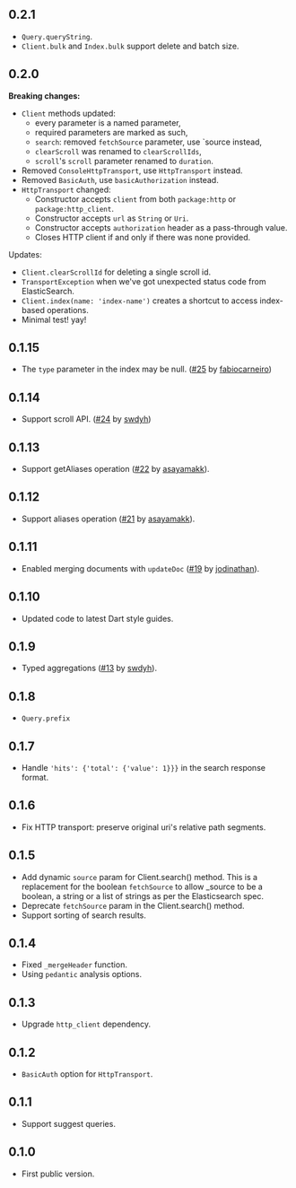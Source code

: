 ## 0.2.1

- `Query.queryString`.
- `Client.bulk` and `Index.bulk` support delete and batch size.

## 0.2.0

**Breaking changes:**
- `Client` methods updated:
  - every parameter is a named parameter,
  - required parameters are marked as such,
  - `search`: removed `fetchSource` parameter, use `source instead,
  - `clearScroll` was renamed to `clearScrollIds`,
  - `scroll`'s `scroll` parameter renamed to `duration`.
- Removed `ConsoleHttpTransport`, use `HttpTransport` instead.
- Removed `BasicAuth`, use `basicAuthorization` instead.
- `HttpTransport` changed:
  - Constructor accepts `client` from both `package:http` or `package:http_client`.
  - Constructor accepts `url` as `String` or `Uri`.
  - Constructor accepts `authorization` header as a pass-through value.
  - Closes HTTP client if and only if there was none provided.

Updates:
- `Client.clearScrollId` for deleting a single scroll id.
- `TransportException` when we've got unexpected status code from ElasticSearch.
- `Client.index(name: 'index-name')` creates a shortcut to access index-based operations.
- Minimal test! yay!

## 0.1.15

- The `type` parameter in the index may be null. ([#25](https://github.com/isoos/elastic_client/pull/25) by [fabiocarneiro](https://github.com/fabiocarneiro))

## 0.1.14

- Support scroll API. ([#24](https://github.com/isoos/elastic_client/pull/24) by [swdyh](https://github.com/swdyh))

## 0.1.13

- Support getAliases operation ([#22](https://github.com/isoos/elastic_client/pull/22) by [asayamakk](https://github.com/asayamakk)).

## 0.1.12

- Support aliases operation ([#21](https://github.com/isoos/elastic_client/pull/21) by [asayamakk](https://github.com/asayamakk)).

## 0.1.11

- Enabled merging documents with `updateDoc` ([#19](https://github.com/isoos/elastic_client/pull/19) by [jodinathan](https://github.com/jodinathan)).

## 0.1.10

- Updated code to latest Dart style guides.

## 0.1.9

- Typed aggregations ([#13](https://github.com/isoos/elastic_client/pull/13) by [swdyh](https://github.com/swdyh)).

## 0.1.8

- `Query.prefix`

## 0.1.7

- Handle `'hits': {'total': {'value': 1}}}` in the search response format.

## 0.1.6

- Fix HTTP transport: preserve original uri's relative path segments.

## 0.1.5

- Add dynamic `source` param for Client.search() method. This is a replacement for the boolean `fetchSource` to allow _source to be a boolean, a string or a list of strings as per the Elasticsearch spec.
- Deprecate `fetchSource` param in the Client.search() method.
- Support sorting of search results.

## 0.1.4

- Fixed `_mergeHeader` function.
- Using `pedantic` analysis options.

## 0.1.3

- Upgrade `http_client` dependency.

## 0.1.2

- `BasicAuth` option for `HttpTransport`.

## 0.1.1

- Support suggest queries.

## 0.1.0

- First public version.
